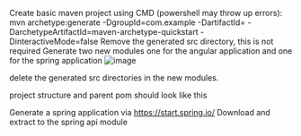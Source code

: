 Create basic maven project using CMD (powershell may throw up errors):
mvn archetype:generate -DgroupId=com.example -DartifactId=<PROJECT NAME HERE> -DarchetypeArtifactId=maven-archetype-quickstart -DinteractiveMode=false
Remove the generated src directory, this is not required
Generate two new modules one for the angular application and one for the spring application
![image](https://github.com/Tenbetter/angular-spring-demo/assets/60200535/1c266068-aa92-4c56-aa1e-612f5efa8d8a)



delete the generated src directories in the new modules.

project structure and parent pom should look like this


Generate a spring application via [](https://start.spring.io/)https://start.spring.io/
Download and extract to the spring api module

